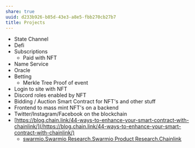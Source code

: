 ```yaml
---
share: true
uuid: d233b926-b85d-43e3-a8e5-fbb270cb27b7
title: Projects
---
```

* State Channel
* Defi
* Subscriptions
  * Paid with NFT
* Name Service
* Oracle
* Betting
  * Merkle Tree Proof of event
* Login to site with NFT
* Discord roles enabled by NFT
* Bidding / Auction Smart Contract for NFT's and other stuff
* Frontend to mass mint NFT's on a backend
* Twitter/Instagram/Facebook on the blockchain
* [https://blog.chain.link/44-ways-to-enhance-your-smart-contract-with-chainlink/](/https://blog.chain.link/44-ways-to-enhance-your-smart-contract-with-chainlink/)
  * [swarmio.Swarmio Research.Swarmio Product Research.Chainlink](/Chainlink)